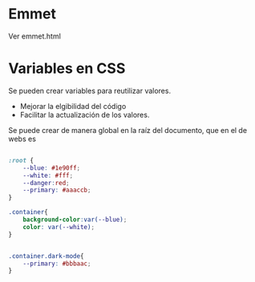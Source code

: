 # Emmet

Ver emmet.html

# Variables en CSS


Se pueden crear variables para reutilizar valores.

- Mejorar la elgibilidad del código
- Facilitar la actualización de los valores. 

Se puede crear de manera global en la raíz del documento, que en el de webs es <html>


```css

:root {
    --blue: #1e90ff;
    --white: #fff;
    --danger:red;
    --primary: #aaaccb;
}

.container{
    background-color:var(--blue);
    color: var(--white);
}


.container.dark-mode{
    --primary: #bbbaac;
}

```